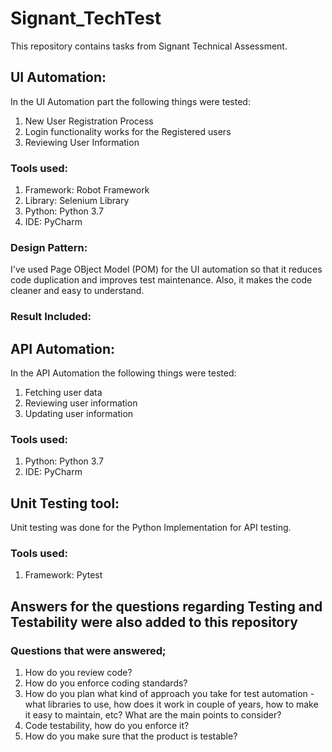 # Signant_TechTest
This repository contains tasks from Signant Technical Assessment.

##  UI Automation:
In the UI Automation part the following things were tested:
  1. New User Registration Process
  2. Login functionality works for the Registered users
  3. Reviewing User Information

### Tools used:
  1. Framework: Robot Framework
  2. Library:   Selenium Library
  3. Python: Python 3.7
  4. IDE: PyCharm

### Design Pattern:
I've used Page OBject Model (POM) for the UI automation so that it reduces code duplication and improves test maintenance. Also, it makes the code cleaner and easy to understand.

### Result Included:

##  API Automation:
In the API Automation the following things were tested:
  1. Fetching user data
  2. Reviewing user information
  3. Updating user information
 
 ###  Tools used:
  1. Python: Python 3.7
  2. IDE: PyCharm

##  Unit Testing tool:
Unit testing was done for the Python Implementation for API testing. 

 ###  Tools used:
  1. Framework: Pytest

## Answers for the questions regarding Testing and Testability were also added to this repository
### Questions that were answered;
  1. How do you review code? 
  2. How do you enforce coding standards? 
  3. How do you plan what kind of approach you take for test automation - what libraries to use, how does it work in couple of years, how to make it easy to maintain, etc?        What are the main points to consider? 
  4. Code testability, how do you enforce it? 
  5. How do you make sure that the product is testable? 
